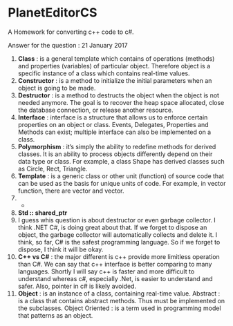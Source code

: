 # PlanetEditorCS
A Homework for converting c++ code to c#. 

Answer for the question : 
21 January 2017
 
1.  **Class** : is a general template which contains of operations (methods) and properties (variables) of particular object. Therefore object is a specific instance of a class which contains real-time values. 
2. **Constructor** : is a method to initialize the initial parameters when an object is going to be made. 
3. **Destructor** : is a method to destructs the object when the object is not needed anymore. The goal is to recover the heap space allocated, close the database connection, or release another resource.
4. **Interface** : interface is a structure that allows us to enforce certain properties on an object or class. Events, Delegates, Properties and Methods can exist; multiple interface can also be implemented on a class. 
5. **Polymorphism** : it’s simply the ability to redefine methods for derived classes. It is an ability to process objects differently depend on their data type or class. For example, a class Shape has derived classes such as Circle, Rect, Triangle.
6. **Template** : is a generic class or other unit (function) of source code that can be used as the basis for unique units of code. For example, in vector function, there are vector<int> and vector<float>. 
7. *
8. **Std :: shared_ptr**
9. I guess whis question is about destructor or even garbage collector. I think .NET C#, is doing great about that. If we forget to dispose an object, the garbage collector will automatically collects and delete it. I think, so far, C# is the safest programming language. So if we forget to dispose, I think it will be okay.
10. **C++ vs C#** : the major different is c++ provide more limitless operation than C#. We can say that c++ interface is better comparing to many languages. Shortly I will say c++ is faster and more difficult to understand whereas c#, especially .Net, is easier to understand and safer. Also, pointer in c# is likely avoided. 
11. **Object** : is an instance of a class, containing real-time value. Abstract : is a class that contains abstract methods. Thus must be implemented on the subclasses. Object Oriented : is a term used in programming model that patterns as an object. 
